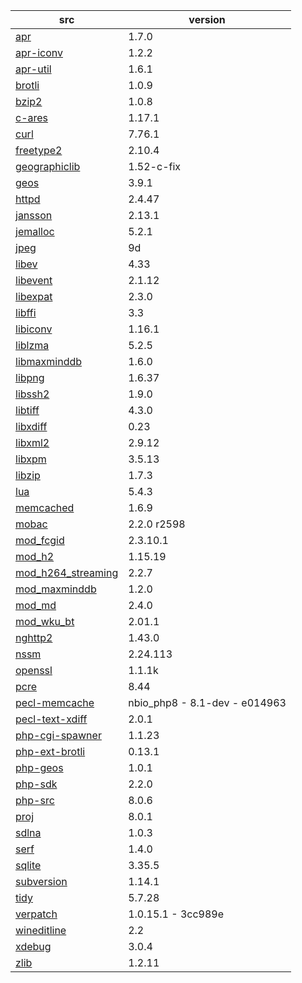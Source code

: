 | src | version |
| ---- | ---- |
| [apr](https://github.com/apache/apr) | 1.7.0 |
| [apr-iconv](https://github.com/apache/apr-iconv) | 1.2.2 |
| [apr-util](https://github.com/apache/apr-util) | 1.6.1 |
| [brotli](https://github.com/google/brotli) | 1.0.9 |
| [bzip2](https://sourceware.org/git/bzip2) | 1.0.8 |
| [c-ares](https://github.com/c-ares/c-ares) | 1.17.1 |
| [curl](https://github.com/curl/curl) | 7.76.1 |
| [freetype2](https://git.savannah.nongnu.org/git/freetype/freetype2.git/) | 2.10.4 |
| [geographiclib](https://git.code.sf.net/p/geographiclib/code) | 1.52-c-fix |
| [geos](https://github.com/libgeos/geos) | 3.9.1 |
| [httpd](https://github.com/apache/httpd) | 2.4.47 |
| [jansson](https://github.com/akheron/jansson) | 2.13.1 |
| [jemalloc](https://github.com/jemalloc/jemalloc) | 5.2.1 |
| [jpeg](https://github.com/mackyle/jpeg) | 9d |
| [libev](https://git.lighttpd.net/libev) | 4.33 |
| [libevent](https://github.com/libevent/libevent) | 2.1.12 |
| [libexpat](https://github.com/libexpat/libexpat) | 2.3.0 |
| [libffi](https://github.com/winlibs/libffi) | 3.3 |
| [libiconv](https://github.com/winlibs/libiconv) | 1.16.1 |
| [liblzma](https://github.com/ShiftMediaProject/liblzma) | 5.2.5 |
| [libmaxminddb](https://github.com/maxmind/libmaxminddb) | 1.6.0 |
| [libpng](https://sourceforge.net/p/libpng/code/ci/master/tree/) | 1.6.37 |
| [libssh2](https://github.com/libssh2/libssh2) | 1.9.0 |
| [libtiff](https://gitlab.com/libtiff/libtiff) | 4.3.0 |
| [libxdiff](https://github.com/opencor/libxdiff) | 0.23 |
| [libxml2](https://github.com/GNOME/libxml2) | 2.9.12 |
| [libxpm](https://gitlab.freedesktop.org/xorg/lib/libxpm) | 3.5.13 |
| [libzip](https://github.com/nih-at/libzip) | 1.7.3 |
| [lua](https://github.com/lua/lua) | 5.4.3 |
| [memcached](https://github.com/memcached/memcached) | 1.6.9 |
| [mobac](https://svn.code.sf.net/p/mobac/code) | 2.2.0 r2598 |
| [mod_fcgid](http://svn.apache.org/repos/asf) | 2.3.10.1 |
| [mod_h2](https://github.com/icing/mod_h2) | 1.15.19 |
| [mod_h264_streaming](https://github.com/traceypooh/mod_h264_streaming--intra-keyframes) | 2.2.7 |
| [mod_maxminddb](https://github.com/maxmind/mod_maxminddb) | 1.2.0 |
| [mod_md](https://github.com/icing/mod_md) | 2.4.0 |
| [mod_wku_bt](https://github.com/nono303/mod_whatkilledus) | 2.01.1 |
| [nghttp2](https://github.com/nghttp2/nghttp2) | 1.43.0 |
| [nssm](https://github.com/puppetlabs/nssm) | 2.24.113 |
| [openssl](https://github.com/openssl/openssl) | 1.1.1k |
| [pcre](https://github.com/jwilk-mirrors/pcre) | 8.44 |
| [pecl-memcache](https://github.com/websupport-sk/pecl-memcache) | nbio_php8 - 8.1-dev - e014963 |
| [pecl-text-xdiff](https://github.com/php/pecl-text-xdiff) | 2.0.1 |
| [php-cgi-spawner](https://github.com/deemru/php-cgi-spawner) | 1.1.23 |
| [php-ext-brotli](https://github.com/kjdev/php-ext-brotli) | 0.13.1 |
| [php-geos](https://github.com/ModelTech/php-geos) | 1.0.1 |
| [php-sdk](https://github.com/microsoft/php-sdk-binary-tools) | 2.2.0 |
| [php-src](https://github.com/php/php-src) | 8.0.6 |
| [proj](https://github.com/OSGeo/PROJ) | 8.0.1 |
| [sdlna](https://github.com/nono303/simpleDLNA) | 1.0.3 |
| [serf](https://github.com/apache/serf) | 1.4.0 |
| [sqlite](https://github.com/azadkuh/sqlite-amalgamation) | 3.35.5 |
| [subversion](https://github.com/apache/subversion) | 1.14.1 |
| [tidy](https://github.com/htacg/tidy-html5) | 5.7.28 |
| [verpatch](https://github.com/pavel-a/ddverpatch) | 1.0.15.1 - 3cc989e |
| [wineditline](https://svn.code.sf.net/p/mingweditline/code) | 2.2 |
| [xdebug](https://github.com/xdebug/xdebug) | 3.0.4 |
| [zlib](https://github.com/madler/zlib) | 1.2.11 |